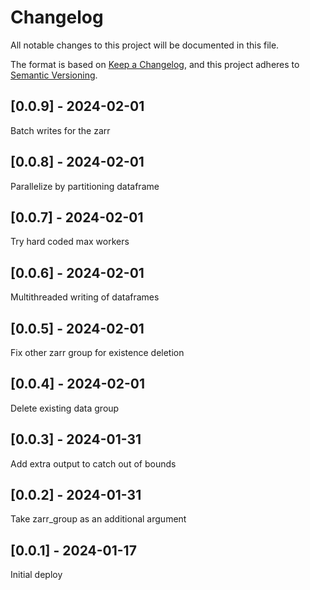 # Changelog
All notable changes to this project will be documented in this file.

The format is based on [Keep a Changelog](https://keepachangelog.com/en/1.0.0/),
and this project adheres to [Semantic Versioning](https://semver.org/spec/v2.0.0.html).

## [0.0.9] - 2024-02-01
Batch writes for the zarr

## [0.0.8] - 2024-02-01
Parallelize by partitioning dataframe

## [0.0.7] - 2024-02-01
Try hard coded max workers

## [0.0.6] - 2024-02-01
Multithreaded writing of dataframes

## [0.0.5] - 2024-02-01
Fix other zarr group for existence deletion

## [0.0.4] - 2024-02-01
Delete existing data group 

## [0.0.3] - 2024-01-31
Add extra output to catch out of bounds

## [0.0.2] - 2024-01-31
Take zarr_group as an additional argument

## [0.0.1] - 2024-01-17
Initial deploy
